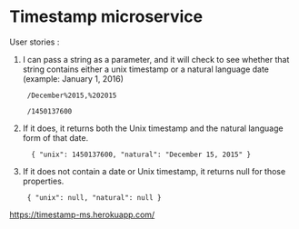 #  Timestamp microservice

User stories :

1) I can pass a string as a parameter, and it will check to see whether that string contains either a unix timestamp or a natural language date (example: January 1, 2016)

        /December%2015,%202015

    <!-- -->

        /1450137600

2) If it does, it returns both the Unix timestamp and the natural language form of that date.

         { "unix": 1450137600, "natural": "December 15, 2015" } 

3) If it does not contain a date or Unix timestamp, it returns null for those properties.

        { "unix": null, "natural": null }

https://timestamp-ms.herokuapp.com/